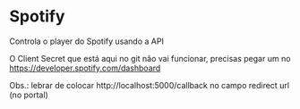 # Spotify
Controla o player do Spotify usando a API

O Client Secret que está aqui no git não vai funcionar, precisas pegar um no https://developer.spotify.com/dashboard

Obs.: lebrar de colocar http://localhost:5000/callback no campo redirect url (no portal)
